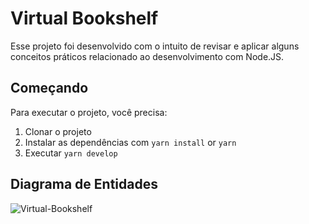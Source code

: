 # Virtual Bookshelf

Esse projeto foi desenvolvido com o intuito de revisar e aplicar alguns conceitos práticos relacionado ao desenvolvimento com Node.JS.

## Começando

Para executar o projeto, você precisa:
1. Clonar o projeto
2. Instalar as dependências com `yarn install` or `yarn`
3. Executar `yarn develop`

## Diagrama de Entidades
![Virtual-Bookshelf](https://user-images.githubusercontent.com/44484530/179362096-a597840c-add9-4423-b3db-92b4e6cd9321.png)
